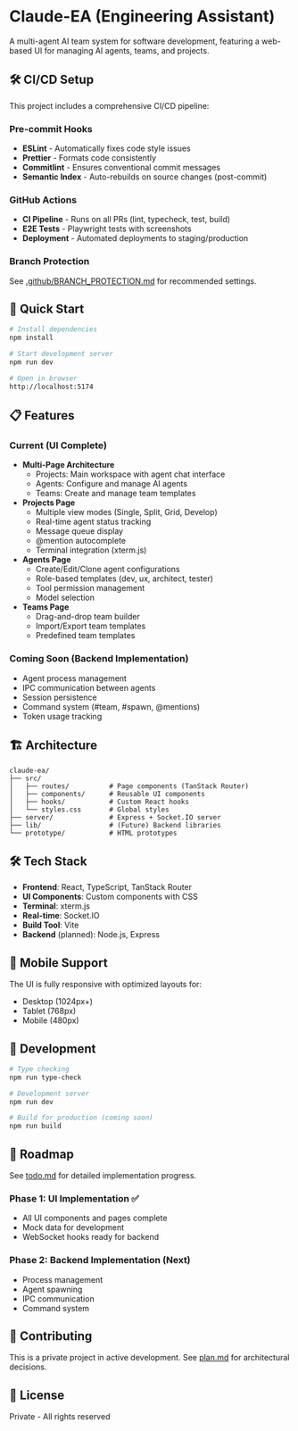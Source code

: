 # Claude-EA (Engineering Assistant)

A multi-agent AI team system for software development, featuring a web-based UI for managing AI agents, teams, and projects.

## 🛠️ CI/CD Setup

This project includes a comprehensive CI/CD pipeline:

### Pre-commit Hooks

- **ESLint** - Automatically fixes code style issues
- **Prettier** - Formats code consistently
- **Commitlint** - Ensures conventional commit messages
- **Semantic Index** - Auto-rebuilds on source changes (post-commit)

### GitHub Actions

- **CI Pipeline** - Runs on all PRs (lint, typecheck, test, build)
- **E2E Tests** - Playwright tests with screenshots
- **Deployment** - Automated deployments to staging/production

### Branch Protection

See [.github/BRANCH_PROTECTION.md](.github/BRANCH_PROTECTION.md) for recommended settings.

## 🚀 Quick Start

```bash
# Install dependencies
npm install

# Start development server
npm run dev

# Open in browser
http://localhost:5174
```

## 📋 Features

### Current (UI Complete)

- **Multi-Page Architecture**
  - Projects: Main workspace with agent chat interface
  - Agents: Configure and manage AI agents
  - Teams: Create and manage team templates
- **Projects Page**
  - Multiple view modes (Single, Split, Grid, Develop)
  - Real-time agent status tracking
  - Message queue display
  - @mention autocomplete
  - Terminal integration (xterm.js)
- **Agents Page**
  - Create/Edit/Clone agent configurations
  - Role-based templates (dev, ux, architect, tester)
  - Tool permission management
  - Model selection
- **Teams Page**
  - Drag-and-drop team builder
  - Import/Export team templates
  - Predefined team templates

### Coming Soon (Backend Implementation)

- Agent process management
- IPC communication between agents
- Session persistence
- Command system (#team, #spawn, @mentions)
- Token usage tracking

## 🏗️ Architecture

```
claude-ea/
├── src/
│   ├── routes/          # Page components (TanStack Router)
│   ├── components/      # Reusable UI components
│   ├── hooks/           # Custom React hooks
│   └── styles.css       # Global styles
├── server/              # Express + Socket.IO server
├── lib/                 # (Future) Backend libraries
└── prototype/           # HTML prototypes
```

## 🛠️ Tech Stack

- **Frontend**: React, TypeScript, TanStack Router
- **UI Components**: Custom components with CSS
- **Terminal**: xterm.js
- **Real-time**: Socket.IO
- **Build Tool**: Vite
- **Backend** (planned): Node.js, Express

## 📱 Mobile Support

The UI is fully responsive with optimized layouts for:

- Desktop (1024px+)
- Tablet (768px)
- Mobile (480px)

## 🔧 Development

```bash
# Type checking
npm run type-check

# Development server
npm run dev

# Build for production (coming soon)
npm run build
```

## 🎯 Roadmap

See [todo.md](./todo.md) for detailed implementation progress.

### Phase 1: UI Implementation ✅

- All UI components and pages complete
- Mock data for development
- WebSocket hooks ready for backend

### Phase 2: Backend Implementation (Next)

- Process management
- Agent spawning
- IPC communication
- Command system

## 🤝 Contributing

This is a private project in active development. See [plan.md](./plan.md) for architectural decisions.

## 📝 License

Private - All rights reserved
